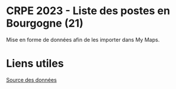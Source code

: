 # CRPE 2023 - Liste des postes en Bourgogne (21)

Mise en forme de données afin de les importer dans My Maps.

# Liens utiles

[Source des données](https://view.genial.ly/5fd36effbef5b30d8ee1b1f4/presentation-neo-du-snuipp-fsu-21)





